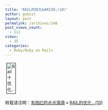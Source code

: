```yaml
---
title: 'RAIL的优化&#8230;(10)'
author: gxbsst
layout: post
permalink: /archives/148
post_views_count:
  - 111
views:
  - 35
categories:
  - Ruby/Ruby on Rails
---
```

<a href="http://www.weixuhong.com/content/uploads/2008/07/rail....jpg" onclick="window.open('http://www.weixuhong.com/content/uploads/2008/07/rail....jpg','popup','width=744,height=2550,scrollbars=no,resizable=yes,toolbar=no,directories=no,location=no,menubar=no,status=yes,left=0,top=0');return false"><img src="http://www.weixuhong.com/content/uploads/2008/07/rail...-tm.jpg" height="100" width="29" border="1" hspace="4" vspace="4" alt="Rail十优化..." /></a>

转载请注明：[韦旭红的点点滴滴][1] &raquo; [RAIL的优化&#8230;(10)][2]

 [1]: http://www.weixuhong.com
 [2]: http://www.weixuhong.com/archives/148
